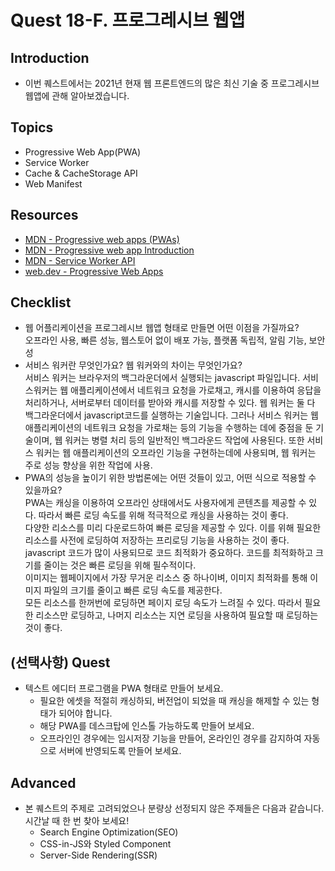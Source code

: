 # Quest 18-F. 프로그레시브 웹앱

## Introduction

- 이번 퀘스트에서는 2021년 현재 웹 프론트엔드의 많은 최신 기술 중 프로그레시브 웹앱에 관해 알아보겠습니다.

## Topics

- Progressive Web App(PWA)
- Service Worker
- Cache & CacheStorage API
- Web Manifest

## Resources

- [MDN - Progressive web apps (PWAs)](https://developer.mozilla.org/en-US/docs/Web/Progressive_web_apps)
- [MDN - Progressive web app Introduction](https://developer.mozilla.org/ko/docs/Web/Progressive_web_apps/Introduction)
- [MDN - Service Worker API](https://developer.mozilla.org/ko/docs/Web/API/Service_Worker_API)
- [web.dev - Progressive Web Apps](https://web.dev/progressive-web-apps/)

## Checklist

- 웹 어플리케이션을 프로그레시브 웹앱 형태로 만들면 어떤 이점을 가질까요?  
  오프라인 사용, 빠른 성능, 웹스토어 없이 배포 가능, 플랫폼 독립적, 알림 기능, 보안성
- 서비스 워커란 무엇인가요? 웹 워커와의 차이는 무엇인가요?  
  서비스 워커는 브라우저의 백그라운더에서 실행되는 javascript 파일입니다. 서비스워커는 웹 애플리케이션에서 네트워크 요청을 가로채고, 캐시를 이용하여 응답을 처리하거나, 서버로부터 데이터를 받아와 캐시를 저장할 수 있다. 웹 워커는 둘 다 백그라운더에서 javascript코드를 실행하는 기술입니다. 그러나 서비스 워커는 웹 애플리케이션의 네트워크 요청을 가로채는 등의 기능을 수행하는 데에 중점을 둔 기술이며, 웹 워커는 병렬 처리 등의 일반적인 백그라운드 작업에 사용된다. 또한 서비스 워커는 웹 애플리케이션의 오프라인 기능을 구현하는데에 사용되며, 웹 워커는 주로 성능 향상을 위한 작업에 사용.
- PWA의 성능을 높이기 위한 방법론에는 어떤 것들이 있고, 어떤 식으로 적용할 수 있을까요?  
  PWA는 캐싱을 이용하여 오프라인 상태에서도 사용자에게 콘텐츠를 제공할 수 있다. 따라서 빠른 로딩 속도를 위해 적극적으로 캐싱을 사용하는 것이 좋다.  
  다양한 리소스를 미리 다운로드하여 빠른 로딩을 제공할 수 있다. 이를 위해 필요한 리소스를 사전에 로딩하여 저장하는 프리로딩 기능을 사용하는 것이 좋다.  
  javascript 코드가 많이 사용되므로 코드 최적화가 중요하다. 코드를 최적화하고 크기를 줄이는 것은 빠른 로딩을 위해 필수적이다.  
  이미지는 웹페이지에서 가장 무거운 리소스 중 하나이벼, 이미지 최적화를 통해 이미지 파일의 크기를 줄이고 빠른 로딩 속도를 제공한다.  
  모든 리소스를 한꺼번에 로딩하면 페이지 로딩 속도가 느려질 수 있다. 따라서 필요한 리소스만 로딩하고, 나머지 리소스는 지연 로딩을 사용하여 필요할 때 로딩하는 것이 좋다.

## (선택사항) Quest

- 텍스트 에디터 프로그램을 PWA 형태로 만들어 보세요.
  - 필요한 에셋을 적절히 캐싱하되, 버전업이 되었을 때 캐싱을 해제할 수 있는 형태가 되어야 합니다.
  - 해당 PWA를 데스크탑에 인스톨 가능하도록 만들어 보세요.
  - 오프라인인 경우에는 임시저장 기능을 만들어, 온라인인 경우를 감지하여 자동으로 서버에 반영되도록 만들어 보세요.

## Advanced

- 본 퀘스트의 주제로 고려되었으나 분량상 선정되지 않은 주제들은 다음과 같습니다. 시간날 때 한 번 찾아 보세요!
  - Search Engine Optimization(SEO)
  - CSS-in-JS와 Styled Component
  - Server-Side Rendering(SSR)
